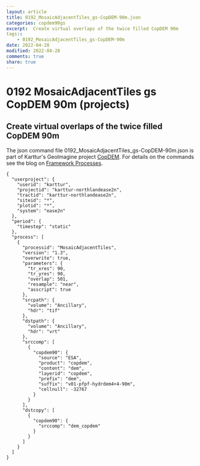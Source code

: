 ```yaml
---
layout: article
title: 0192_MosaicAdjacentTiles_gs-CopDEM-90m.json
categories: copdem90gs
excerpt:  Create virtual overlaps of the twice filled CopDEM 90m
tags:: 
    - 0192_MosaicAdjacentTiles_gs-CopDEM-90m
date: 2022-04-28
modified: 2022-04-28
comments: true
share: true
---
```


# 0192 MosaicAdjacentTiles gs CopDEM 90m (projects)

##  Create virtual overlaps of the twice filled CopDEM 90m

The json command file <span class='file'>0192_MosaicAdjacentTiles_gs-CopDEM-90m.json</span> is part of Karttur's GeoImagine project [<span class='project'>CopDEM</span>](https://karttur.github.io/geoimagine03-proj-copdem/index.html). For details on the commands see the blog on [Framework Processes](https://karttur.github.io/geoimagine03-docs-procpack/).

```
{
  "userproject": {
    "userid": "karttur",
    "projectid": "karttur-northlandease2n",
    "tractid": "karttur-northlandease2n",
    "siteid": "*",
    "plotid": "*",
    "system": "ease2n"
  },
  "period": {
    "timestep": "static"
  },
  "process": [
    {
      "processid": "MosaicAdjacentTiles",
      "version": "1.3",
      "overwrite": true,
      "parameters": {
        "tr_xres": 90,
        "tr_yres": 90,
        "overlap": 501,
        "resample": "near",
        "asscript": true
      },
      "srcpath": {
        "volume": "Ancillary",
        "hdr": "tif"
      },
      "dstpath": {
        "volume": "Ancillary",
        "hdr": "vrt"
      },
      "srccomp": [
        {
          "copdem90": {
            "source": "ESA",
            "product": "copdem",
            "content": "dem",
            "layerid": "copdem",
            "prefix": "dem",
            "suffix": "v01-pfpf-hydrdem4+4-90m",
            "cellnull": -32767
          }
        }
      ],
      "dstcopy": [
        {
          "copdem90": {
            "srccomp": "dem_copdem"
          }
        }
      ]
    }
  ]
}
```
